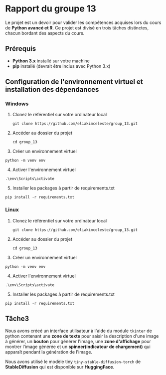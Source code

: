 # Rapport du groupe 13
Le projet est un devoir pour valider les compétences acquises lors du cours de __Python avancé et R__. Ce projet est divisé en trois tâches distinctes, chacun bordant des aspects du cours.

## Prérequis
- **Python 3.x** installé sur votre machine
- **pip** installé (devrait être inclus avec Python 3.x)

## Configuration de l'environnement virtuel et installation des dépendances
### Windows
1. Clonez le référentiel sur votre ordinateur local
   ```
   git clone https://github.com/eliakimceleste/group_13.git
   ```
2. Accéder au dossier du projet
	 ```
   cd group_13
   ```

3. Créer un environnement virtuel
```
python -m venv env
 ```
4. Activer l'environnement virtuel
```
.\env\Scripts\activate

 ```
5. Installer les packages à partir de requirements.txt
 ```
pip install -r requirements.txt
 ```
### Linux
1. Clonez le référentiel sur votre ordinateur local
   ```
   git clone https://github.com/eliakimceleste/group_13.git
   ```
2. Accéder au dossier du projet
	 ```
   cd group_13
   ```

3. Créer un environnement virtuel
```
python -m venv env
 ```
4. Activer l'environnement virtuel
```
.\env\Scripts\activate

 ```
5. Installer les packages à partir de requirements.txt
 ```
pip install -r requirements.txt
 ```



## Tâche3
Nous avons créeé un interface utilisateur à l'aide du module ``` tkinter ``` de python contenant une **zone de texte** pour saisir la description d'une image à générer, un **bouton** pour générer l'image, une **zone d'affichage** pour montrer l'image générée et un **spinner(indicateur de chargement)** qui apparaît pendant la génération de l'image.

Nous avons utilisé le modèle tiny ```tiny-stable-diffusion-torch``` de **StableDiffusion** qui est disponible sur **HuggingFace**.

